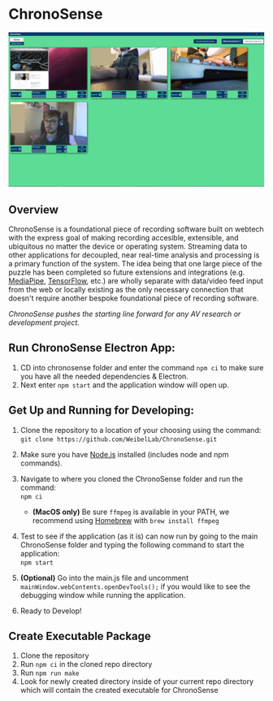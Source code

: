 # ChronoSense

![alt text](./readme_images/ChronoSenseScreenshot.webp "ChronoSense 3/4/21")  

## Overview  
ChronoSense is a foundational piece of recording software built on webtech with the express goal of making recording accesible, extensible, and ubiquitous no matter the device or operating system. Streaming data to other applications for decoupled, near real-time analysis and processing is a primary function of the system. The idea being that one large piece of the puzzle has been completed so future extensions and integrations (e.g. [MediaPipe](https://google.github.io/mediapipe/), [TensorFlow](https://www.tensorflow.org/), etc.) are wholly separate with data/video feed input from the web or locally existing as the only necessary connection that doesn't require another bespoke foundational piece of recording software.  

*ChronoSense pushes the starting line forward for any AV research or development project.*

## Run ChronoSense Electron App:
1.   CD into chronosense folder and enter the command `npm ci` to make sure you have all the needed dependencies & Electron.
2.   Next enter `npm start` and the application window will open up.  

## Get Up and Running for Developing:
1.  Clone the repository to a location of your choosing using the command:  
    `git clone https://github.com/WeibelLab/ChronoSense.git`

2.  Make sure you have [Node.js](https://nodejs.org/en/) installed (includes node and npm commands).

3.  Navigate to where you cloned the ChronoSense folder and run the command:  
    `npm ci`

    *  **(MacOS only)** Be sure `ffmpeg` is available in your PATH, we recommend using [Homebrew](https://brew.sh/) with `brew install ffmpeg`

4.  Test to see if the application (as it is) can now run by going to the main ChronoSense folder and typing the following command to start the application:  
    `npm start`

5. **(Optional)** Go into the main.js file and uncomment `mainWindow.webContents.openDevTools();` if you would like to see the debugging window while running the application. 

6. Ready to Develop!  

## Create Executable Package  
1. Clone the repository  
2. Run `npm ci` in the cloned repo directory  
3. Run `npm run make`  
4. Look for newly created directory inside of your current repo directory which will contain the created executable for ChronoSense
